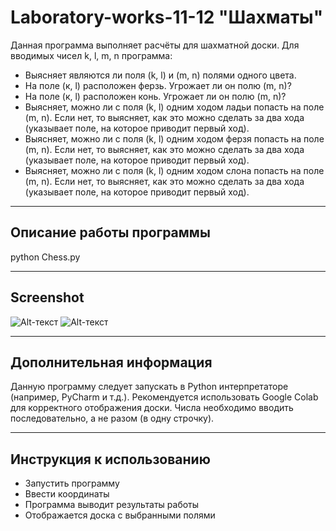 # Laboratory-works-11-12 "Шахматы"
Данная программа выполняет расчёты для шахматной доски.
Для вводимых чисел k, l, m, n программа:
- Выясняет являются ли поля (k, l) и (m, n) полями одного цвета.
- На поле (к, l) расположен ферзь. Угрожает ли он полю (m, n)?
- На поле (к, l) расположен конь. Угрожает ли он полю (m, n)?
- Выясняет, можно ли с поля (k, l) одним ходом ладьи попасть на поле (m, n). Если нет, то выясняет, как это можно сделать за два хода (указывает поле, на которое приводит первый ход).
- Выясняет, можно ли с поля (k, l) одним ходом ферзя попасть на поле (m, n). Если нет, то выясняет, как это можно сделать за два хода (указывает поле, на которое приводит первый ход).
- Выясняет, можно ли с поля (k, l) одним ходом слона попасть на поле (m, n). Если нет, то выясняет, как это можно сделать за два хода (указывает поле, на которое приводит первый ход).

____
## Описание работы программы
python Chess.py

____
## Screenshot
![Alt-текст](https://i.pinimg.com/originals/b1/ee/02/b1ee026504922a46cf118488faa34771.png)
![Alt-текст](https://i.pinimg.com/originals/88/43/f8/8843f8b72bf0ff28fdcbd65f0fd2fd9d.png)

____
## Дополнительная информация
Данную программу следует запускать в Python интерпретаторе (например, PyCharm и т.д.). Рекомендуется использовать Google Colab для корректного отображения доски.
Числа необходимо вводить последовательно, а не разом (в одну строчку).

____
## Инструкция к использованию
- Запустить программу
- Ввести координаты
- Программа выводит результаты работы
- Отображается доска с выбранными полями
